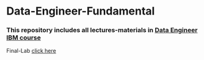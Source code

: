 # Data-Engineer-Fundamental
### This repository includes all lectures-materials in [Data Engineer IBM course](https://www.coursera.org/professional-certificates/ibm-data-engineer)

Final-Lab [click here](https://cf-courses-data.s3.us.cloud-object-storage.appdomain.cloud/IBM-DB0110EN-SkillsNetwork/labs/Final%20Project/labs_Lab_-_Final_Project_instructional-labs.md.html)